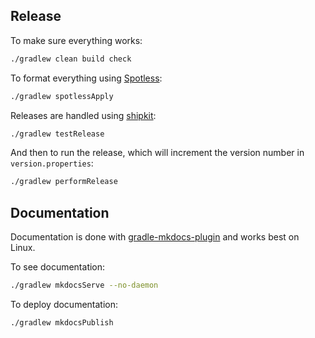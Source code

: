 ## Release

To make sure everything works:

```bash
./gradlew clean build check
```

To format everything using [Spotless](https://github.com/diffplug/spotless/tree/master/plugin-gradle):

```bash
./gradlew spotlessApply
```

Releases are handled using [shipkit](https://github.com/mockito/shipkit):

```bash
./gradlew testRelease
```

And then to run the release, which will increment the version number in `version.properties`:

```bash
./gradlew performRelease
```

## Documentation

Documentation is done with [gradle-mkdocs-plugin](https://xvik.github.io/gradle-mkdocs-plugin/2.1.1/) and works best on Linux.

To see documentation:

```bash
./gradlew mkdocsServe --no-daemon
```

To deploy documentation:

```bash
./gradlew mkdocsPublish
```